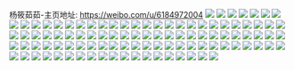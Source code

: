 杨筱茹茹-主页地址: https://weibo.com/u/6184972004 
![](https://wx4.sinaimg.cn/mw2000/006KzvKYgy1h9jjv1hc3cj31w42wgnpg.jpg) 
![](https://wx4.sinaimg.cn/mw2000/006KzvKYgy1h9jjvb6z89j31jm2bfb2b.jpg) 
![](https://wx4.sinaimg.cn/mw2000/006KzvKYgy1h9jjw126iej32c0340hdy.jpg) 
![](https://wx4.sinaimg.cn/mw2000/006KzvKYgy1h9jjweq5yrj31yb2wjhdu.jpg) 
![](https://wx4.sinaimg.cn/mw2000/006KzvKYgy1h9f8fbjnagj30lf0w5te1.jpg) 
![](https://wx4.sinaimg.cn/mw2000/006KzvKYgy1h9f8fe8ht9j30n00yiaiq.jpg) 
![](https://wx4.sinaimg.cn/mw2000/006KzvKYly1h9blz6r6ahj30n00mt0ui.jpg) 
![](https://wx4.sinaimg.cn/mw2000/006KzvKYly1h97tk0l9d0j30u01hcws2.jpg) 
![](https://wx4.sinaimg.cn/mw2000/006KzvKYly1h97tk0xvddj30u01hck4g.jpg) 
![](https://wx4.sinaimg.cn/mw2000/006KzvKYgy1h8yrucytlej33342bc7wm.jpg) 
![](https://wx4.sinaimg.cn/mw2000/006KzvKYgy1h8xsugyiyfj30m50ut79v.jpg) 
![](https://wx4.sinaimg.cn/mw2000/006KzvKYgy1h8xsuf22rrj32c0340kjm.jpg) 
![](https://wx4.sinaimg.cn/mw2000/006KzvKYly1h8wsxiep5jj32712ythdu.jpg) 
![](https://wx4.sinaimg.cn/mw2000/006KzvKYly1h7vs5w6rb4j30u01hcguy.jpg) 
![](https://wx4.sinaimg.cn/mw2000/006KzvKYly1h7vs5z5lzfj32c0340npe.jpg) 
![](https://wx4.sinaimg.cn/mw2000/006KzvKYly1h7kb0awhk0j31sc2dsu0y.jpg) 
![](https://wx4.sinaimg.cn/mw2000/006KzvKYly1h7ayp26oyjj30t51fsgnr.jpg) 
![](https://wx4.sinaimg.cn/mw2000/006KzvKYly1h70n2d3dnuj30u00u0jxr.jpg) 
![](https://wx4.sinaimg.cn/mw2000/006KzvKYly1h6fui9faq5j31sc2dskjl.jpg) 
![](https://wx4.sinaimg.cn/mw2000/006KzvKYly1h67p9rdtcmj33402c0x6p.jpg) 
![](https://wx4.sinaimg.cn/mw2000/006KzvKYly1h5xe81q8u9j30n01dsb0x.jpg) 
![](https://wx4.sinaimg.cn/mw2000/006KzvKYly1h5lt4f9xryj30u01hc4im.jpg) 
![](https://wx4.sinaimg.cn/mw2000/006KzvKYly1h5lt4fuu3nj30u01hctst.jpg) 
![](https://wx4.sinaimg.cn/mw2000/006KzvKYly1h5i8t7dxi7j31on2ijhdt.jpg) 
![](https://wx4.sinaimg.cn/mw2000/006KzvKYly1h5hrtj9xmyj31sc2dshdt.jpg) 
![](https://wx4.sinaimg.cn/mw2000/006KzvKYly1h5hrtihvbfj31sc2dsnpd.jpg) 
![](https://wx4.sinaimg.cn/mw2000/006KzvKYly1h58jde8htlj30u014g15g.jpg) 
![](https://wx4.sinaimg.cn/mw2000/006KzvKYly1h58jdff6hij30mo0u97ck.jpg) 
![](https://wx4.sinaimg.cn/mw2000/006KzvKYly1h58jdg4x4fj30mo0u8tha.jpg) 
![](https://wx4.sinaimg.cn/mw2000/006KzvKYly1h58jdgneowj30jt0qfagf.jpg) 
![](https://wx4.sinaimg.cn/mw2000/006KzvKYly1h58jdhmf3kj30lx0t8do7.jpg) 
![](https://wx4.sinaimg.cn/mw2000/006KzvKYly1h58jdlgtyrj30n01ds7a5.jpg) 
![](https://wx4.sinaimg.cn/mw2000/006KzvKYly1h57g56au69j30u01407cw.jpg) 
![](https://wx4.sinaimg.cn/mw2000/006KzvKYly1h57g54xfrtj30u0140wo0.jpg) 
![](https://wx4.sinaimg.cn/mw2000/006KzvKYly1h57g57e6noj30u014046a.jpg) 
![](https://wx4.sinaimg.cn/mw2000/006KzvKYly1h57g582sguj30u00zgjx1.jpg) 
![](https://wx4.sinaimg.cn/mw2000/006KzvKYly1h538i4fdf0j30u00u043b.jpg) 
![](https://wx4.sinaimg.cn/mw2000/006KzvKYly1h523bem1ujj31hc0u0na1.jpg) 
![](https://wx4.sinaimg.cn/mw2000/006KzvKYly1h523bffleaj30u0140127.jpg) 
![](https://wx4.sinaimg.cn/mw2000/006KzvKYly1h523bdhnzpj30n01dsgp9.jpg) 
![](https://wx4.sinaimg.cn/mw2000/006KzvKYly1h4yb5au8tpj30ga0dowif.jpg) 
![](https://wx4.sinaimg.cn/mw2000/006KzvKYly1h4wc9sh9qaj30u0140n5h.jpg) 
![](https://wx4.sinaimg.cn/mw2000/006KzvKYly1h4bn23jaxvj32c0340kjn.jpg) 
![](https://wx4.sinaimg.cn/mw2000/006KzvKYly1h4bbngbn69j30u01hcwtn.jpg) 
![](https://wx4.sinaimg.cn/mw2000/006KzvKYly1h4bbnh8oymj32c0340npe.jpg) 
![](https://wx4.sinaimg.cn/mw2000/006KzvKYly1h4bbo61s4vj30u01hc7fe.jpg) 
![](https://wx4.sinaimg.cn/mw2000/006KzvKYly1h42elcvs9fj316o1kw4qp.jpg) 
![](https://wx4.sinaimg.cn/mw2000/006KzvKYly1h3yshmn8bwj30u01hc1a2.jpg) 
![](https://wx4.sinaimg.cn/mw2000/006KzvKYly1h3rds5hhavj31sc2dskjm.jpg) 
![](https://wx4.sinaimg.cn/mw2000/006KzvKYly1h3rds460nuj31sc2dshdt.jpg) 
![](https://wx4.sinaimg.cn/mw2000/006KzvKYly1h3n9v6db2nj30n01ds45a.jpg) 
![](https://wx4.sinaimg.cn/mw2000/006KzvKYly1h35wpqzs1uj30u01hc7k3.jpg) 
![](https://wx4.sinaimg.cn/mw2000/006KzvKYly1h2kg4pgk9uj30yd167dup.jpg) 
![](https://wx4.sinaimg.cn/mw2000/006KzvKYly1h2kg4ove77j324n2mqqv5.jpg) 
![](https://wx4.sinaimg.cn/mw2000/006KzvKYly1h2jl8q3y47j316o1kw7wh.jpg) 
![](https://wx4.sinaimg.cn/mw2000/006KzvKYly1h2jl8r6daqj316o1kw1kx.jpg) 
![](https://wx4.sinaimg.cn/mw2000/006KzvKYly1h2jl8oezqlj32c0340hdt.jpg) 
![](https://wx4.sinaimg.cn/mw2000/006KzvKYly1h2jl8rmyrxj30u01catl4.jpg) 
![](https://wx4.sinaimg.cn/mw2000/006KzvKYly1h2jl8s3t0nj30u01hcatj.jpg) 
![](https://wx4.sinaimg.cn/mw2000/006KzvKYly1h2jl8sfnsaj30u01hck94.jpg) 
![](https://wx4.sinaimg.cn/mw2000/006KzvKYly1h21357ikx3j30u0140k2m.jpg) 
![](https://wx4.sinaimg.cn/mw2000/006KzvKYly1h2137lmiq3j30u0140tji.jpg) 
![](https://wx4.sinaimg.cn/mw2000/006KzvKYly1h1z5pewyr4j30tu1h1td3.jpg) 
![](https://wx4.sinaimg.cn/mw2000/006KzvKYly1h1szuc1hnvj32c0340u0y.jpg) 
![](https://wx4.sinaimg.cn/mw2000/006KzvKYly1h1szudiipvj32c03407wj.jpg) 
![](https://wx4.sinaimg.cn/mw2000/006KzvKYly1h1oryyafcoj30u01hcn7l.jpg) 
![](https://wx4.sinaimg.cn/mw2000/006KzvKYly1h1oryxshezj31o02804qp.jpg) 
![](https://wx4.sinaimg.cn/mw2000/006KzvKYly1h18yyt1e6kj32b41kcqv5.jpg) 
![](https://wx4.sinaimg.cn/mw2000/006KzvKYly1h10hqqdrlij31r42co1ky.jpg) 
![](https://wx4.sinaimg.cn/mw2000/006KzvKYly1gccf6wwg1fj31o01o01hn.jpg) 
![](https://wx4.sinaimg.cn/mw2000/006KzvKYly1gccf6y134qj31kw1kwe6k.jpg) 
![](https://wx4.sinaimg.cn/mw2000/006KzvKYly1gccf6zfm3lj31o01o07wh.jpg) 
![](https://wx4.sinaimg.cn/mw2000/006KzvKYly1gccf6u54yxj31o01o0nmo.jpg) 
![](https://wx4.sinaimg.cn/mw2000/006KzvKYly1gccf6vvuizj31o01o07wh.jpg) 
![](https://wx4.sinaimg.cn/mw2000/006KzvKYly1gccf714cn6j31o01o0hdt.jpg) 
![](https://wx4.sinaimg.cn/mw2000/006KzvKYly1g9peg8xgqvj30u00u077j.jpg) 
![](https://wx4.sinaimg.cn/mw2000/006KzvKYly1g9peg9qnnwj30ul0u0dk9.jpg) 
![](https://wx4.sinaimg.cn/mw2000/006KzvKYly1g9pegag1x8j30u00u0zlz.jpg) 
![](https://wx4.sinaimg.cn/mw2000/006KzvKYly1g9pegb3dw2j30u00u00vc.jpg) 
![](https://wx4.sinaimg.cn/mw2000/006KzvKYly1g9pegc0j2pj30u0140td9.jpg) 
![](https://wx4.sinaimg.cn/mw2000/006KzvKYly1g9pegckq58j30u0140n19.jpg) 
![](https://wx4.sinaimg.cn/mw2000/006KzvKYly1g9pegdcl2tj30u00u042f.jpg) 
![](https://wx4.sinaimg.cn/mw2000/006KzvKYly1g9pege100rj30u00unah3.jpg) 
![](https://wx4.sinaimg.cn/mw2000/006KzvKYly1g9pegf4ad2j30u00u077g.jpg) 
![](https://wx4.sinaimg.cn/mw2000/006KzvKYly1g5sly8ixvwj30u0140799.jpg) 
![](https://wx4.sinaimg.cn/mw2000/006KzvKYly1g5sly96trwj30u014079o.jpg) 
![](https://wx4.sinaimg.cn/mw2000/006KzvKYly1g3q7lcua5cj31901o01ky.jpg) 
![](https://wx4.sinaimg.cn/mw2000/006KzvKYly1g2u14gaou6j30u0140n1s.jpg) 
![](https://wx4.sinaimg.cn/mw2000/006KzvKYly1g29cb30nfxj33k02o0x6q.jpg) 
![](https://wx4.sinaimg.cn/mw2000/006KzvKYly1g29cb4gk4bj32o03k0npe.jpg) 
![](https://wx4.sinaimg.cn/mw2000/006KzvKYly1fz3xeosmjej31o01901ky.jpg) 
![](https://wx4.sinaimg.cn/mw2000/006KzvKYly1fz3xerdffaj31901o01ky.jpg) 
![](https://wx4.sinaimg.cn/mw2000/006KzvKYly1fyzi4akw5mj31hc1z47wi.jpg) 
![](https://wx4.sinaimg.cn/mw2000/006KzvKYly1fyzi4b00qnj30go0m8myj.jpg) 
![](https://wx4.sinaimg.cn/mw2000/006KzvKYly1fyr0995atxj32o03k0u0z.jpg) 
![](https://wx4.sinaimg.cn/mw2000/006KzvKYly1fyr099ybjqj30u00u0x1j.jpg) 
![](https://wx4.sinaimg.cn/mw2000/006KzvKYly1fyr09b9khmj32o03k0hdv.jpg) 
![](https://wx4.sinaimg.cn/mw2000/006KzvKYly1fyr09cclx3j30u00u01ff.jpg) 
![](https://wx4.sinaimg.cn/mw2000/006KzvKYly1fyr09ec6pfj32o03k0npg.jpg) 
![](https://wx4.sinaimg.cn/mw2000/006KzvKYly1fyr09fg6m5j30u00u01fp.jpg) 
![](https://wx4.sinaimg.cn/mw2000/006KzvKYly1fyr09h2mrxj32o03k01kz.jpg) 
